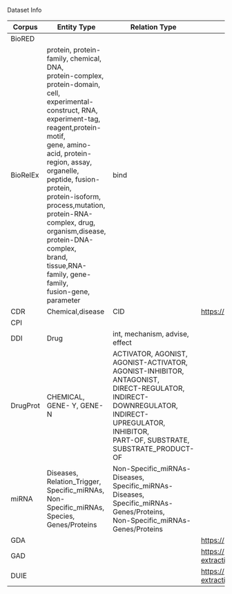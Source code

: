 Dataset Info

| Corpus   | Entity Type                                                  | Relation Type                                                | Url  | Other |
| -------- | ------------------------------------------------------------ | ------------------------------------------------------------ | ---- | ----- |
| BioRED   |                                                              |                                                              |      |       |
| BioRelEx | protein, protein-family, chemical, DNA,<br/>protein-complex, protein-domain, cell,<br/>experimental-construct, RNA,<br/>experiment-tag, reagent,protein-motif,<br/>gene, amino-acid, protein-region, assay,<br/>organelle, peptide, fusion-protein,<br/>protein-isoform, process,mutation,<br/>protein-RNA-complex, drug,<br/>organism,disease, protein-DNA-complex,<br/>brand, tissue,RNA-family, gene-family,<br/>fusion-gene, parameter | bind                                                         |      |       |
| CDR      | Chemical,disease                                             | CID                                                          |  https://paperswithcode.com/dataset/cdr    |       |
| CPI      |                                                              |                                                              |      |       |
| DDI      | Drug                                                         | int, mechanism, advise, effect                               |      |       |
| DrugProt | CHEMICAL, GENE- Y, GENE- N                                   | ACTIVATOR, AGONIST,<br/>AGONIST-ACTIVATOR,<br/>AGONIST-INHIBITOR, ANTAGONIST,<br/>DIRECT-REGULATOR,<br/>INDIRECT-DOWNREGULATOR,<br/>INDIRECT-UPREGULATOR, INHIBITOR,<br/>PART-OF, SUBSTRATE,<br/>SUBSTRATE_PRODUCT-OF |      |       |
| miRNA    | Diseases, Relation_Trigger,<br/>Specific_miRNAs, Non-Specific_miRNAs,<br/>Species, Genes/Proteins | Non-Specific_miRNAs-Diseases,<br/>Specific_miRNAs-Diseases,<br/>Specific_miRNAs-Genes/Proteins,<br/>Non-Specific_miRNAs-Genes/Proteins |      |       |
|     GDA     |                                                              |                                                              |   https://paperswithcode.com/dataset/gda   |       |
|     GAD     |                                                              |                                                              | https://paperswithcode.com/sota/relation-extraction-on-gad     |       |
|     DUIE     |                                                              |                                                              |   https://paperswithcode.com/sota/relation-extraction-on-duie  |       |

